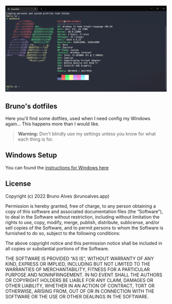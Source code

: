 ![terminal screenshot](./images/screenshot.png)


Bruno's dotfiles
----

Here you'll find some dotfiles, used when I need config my Windows again... This happens more
than I would like.

> **Warning:** Don't blindly use my settings unless you know for what each thing
is for.


## Windows Setup

You can found the [instructions for Windows here](WindowsPostInstall.md)


## License
Copyright (c) 2022 Bruno Alves (brunoalves.app)

Permission is hereby granted, free of charge, to any person obtaining a copy of this software and associated documentation files (the “Software”), to deal in the Software without restriction, including without limitation the rights to use, copy, modify, merge, publish, distribute, sublicense, and/or sell copies of the Software, and to permit persons to whom the Software is furnished to do so, subject to the following conditions:

The above copyright notice and this permission notice shall be included in all copies or substantial portions of the Software.

THE SOFTWARE IS PROVIDED “AS IS”, WITHOUT WARRANTY OF ANY KIND, EXPRESS OR IMPLIED, INCLUDING BUT NOT LIMITED TO THE WARRANTIES OF MERCHANTABILITY, FITNESS FOR A PARTICULAR PURPOSE AND NONINFRINGEMENT. IN NO EVENT SHALL THE AUTHORS OR COPYRIGHT HOLDERS BE LIABLE FOR ANY CLAIM, DAMAGES OR OTHER LIABILITY, WHETHER IN AN ACTION OF CONTRACT, TORT OR OTHERWISE, ARISING FROM, OUT OF OR IN CONNECTION WITH THE SOFTWARE OR THE USE OR OTHER DEALINGS IN THE SOFTWARE.
